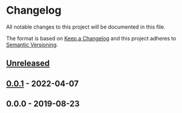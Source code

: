 # Changelog

All notable changes to this project will be documented in this file.

The format is based on [Keep a Changelog](http://keepachangelog.com/)
and this project adheres to [Semantic Versioning](http://semver.org/).

## [Unreleased]

## [0.0.1] - 2022-04-07

## 0.0.0 - 2019-08-23

[Unreleased]: https://github.com/cucumber/html-formatter/compare/v0.0.1...main
[0.0.1]: https://github.com/cucumber/html-formatter/compare/v0.0.0...main
